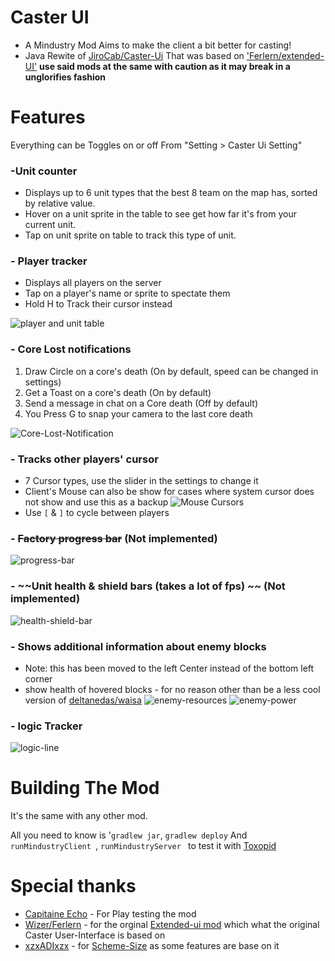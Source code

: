# Caster UI 

- A Mindustry Mod Aims to make the client a bit better for casting!
- Java Rewite of [JiroCab/Caster-Ui](https://github.com/JiroCab/Caster-Ui) That was based on ['Ferlern/extended-UI'](https://github.com/ferlern/extended-ui-v7) **use said mods at the same with caution as it may break in a unglorifies fashion**

# Features
Everything can be Toggles on or off From "Setting > Caster Ui Setting"

### -Unit counter
- Displays up to 6 unit types that the best 8 team on the map has, sorted by relative value.
- Hover on a unit sprite in the table to see get how far it's from your current unit.
- Tap on unit sprite on table to track this type of unit.

### - Player tracker
- Displays all players on the server
- Tap on a player's name or sprite to spectate them
- Hold H to Track their cursor instead

![player and unit table](https://user-images.githubusercontent.com/57391931/188985548-624af3a4-959a-4416-9a60-c1e5f2154f47.PNG)

### - Core Lost notifications
1. Draw Circle on a core's death (On by default, speed can be changed in settings)
2. Get a Toast on a core's death (On by default)
3. Send a message in chat on a Core death (Off by default)
4. You Press G to snap your camera to the last core death

![Core-Lost-Notification](https://user-images.githubusercontent.com/57391931/180737689-a11c7c35-9cae-4c49-8681-2ee338827b68.gif)

### - Tracks other players' cursor
- 7 Cursor types, use the slider in the settings to change it
- Client's Mouse can also be show for cases where system cursor does not show and use this as a backup
  ![Mouse Cursors](https://user-images.githubusercontent.com/57391931/183559978-f4bf81ae-b57d-44d0-b911-6b5ec15e2811.png)
- Use `[` & `]` to cycle between players

### - ~~Factory progress bar~~ **(Not implemented)**
![progress-bar](https://cdn.discordapp.com/attachments/606977691757051920/951186180895023165/unknown.png)

### - ~~Unit health & shield bars (takes a lot of fps) ~~  **(Not implemented)**
![health-shield-bar](https://cdn.discordapp.com/attachments/606977691757051920/951889454824579092/unknown.png)

### - Shows additional information about enemy blocks
- Note: this has been moved to the left Center instead of the bottom left corner
- show health of hovered blocks - for no reason other than be a less cool version of [deltanedas/waisa](https://github.com/deltanedas/waisa) 
![enemy-resources](https://cdn.discordapp.com/attachments/606977691757051920/953751760273543238/unknown.png)
![enemy-power](https://cdn.discordapp.com/attachments/606977691757051920/953751888044625991/unknown.png)

### - logic Tracker
![logic-line](https://cdn.discordapp.com/attachments/606977691757051920/954039066305888326/unknown.png)

# Building The Mod
It's the same with any other mod.

All you need to know is '`gradlew jar`, `gradlew deploy`
And `runMindustryClient `, `runMindustryServer ` to test it with [Toxopid](https://github.com/Xpdustry/Toxopid)

# Special thanks
- [Capitaine Echo](https://www.twitch.tv/capitaine_echo) - For Play testing the mod
- [Wizer/Ferlern](https://github.com/Ferlern) - for the orginal [Extended-ui mod](https://github.com/Ferlern/extended-UI-v7) which what the original Caster User-Interface is based on
- [xzxADIxzx](https://github.com/xzxADIxzx) - for [Scheme-Size](https://github.com/xzxADIxzx/Scheme-Size) as some features are base on it